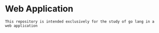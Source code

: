 # Web Application

`This repository is intended exclusively for the study of go lang in a web application`
